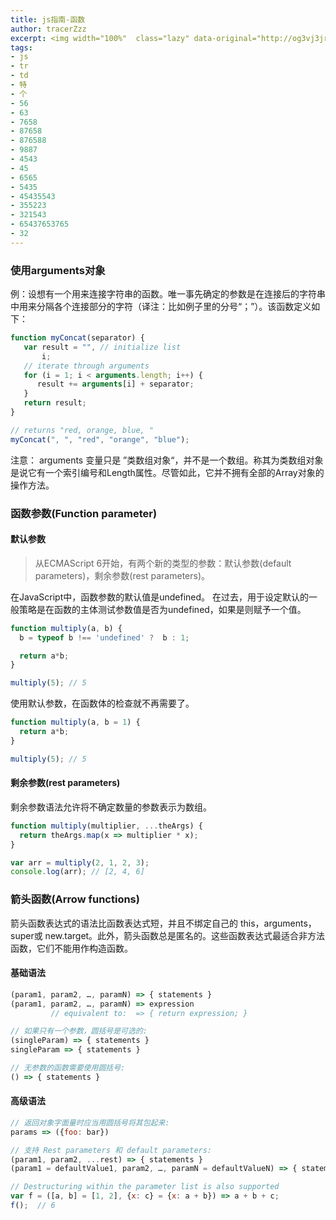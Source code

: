 ```yaml
---
title: js指南-函数  
author: tracerZzz 
excerpt: <img width="100%"  class="lazy" data-original="http://og3vj3jrj.bkt.clouddn.com/js/mdn.png"></br>javascript 函数 argumnets,箭头函数，默认参数
tags: 
- js
- tr
- td
- 特
- 个
- 56
- 63
- 7658
- 87658
- 876588
- 9887
- 4543
- 45
- 6565
- 5435
- 45435543
- 355223
- 321543
- 65437653765
- 32
---
```

### 使用arguments对象
例：设想有一个用来连接字符串的函数。唯一事先确定的参数是在连接后的字符串中用来分隔各个连接部分的字符（译注：比如例子里的分号“；”）。该函数定义如下：
```javascript
function myConcat(separator) {
   var result = "", // initialize list
       i;
   // iterate through arguments
   for (i = 1; i < arguments.length; i++) {
      result += arguments[i] + separator;
   }
   return result;
}

// returns "red, orange, blue, "
myConcat(", ", "red", "orange", "blue");

```

注意： arguments 变量只是 ”类数组对象“，并不是一个数组。称其为类数组对象是说它有一个索引编号和Length属性。尽管如此，它并不拥有全部的Array对象的操作方法。

### 函数参数(Function parameter)
#### 默认参数
>从ECMAScript 6开始，有两个新的类型的参数：默认参数(default parameters)，剩余参数(rest parameters)。

在JavaScript中，函数参数的默认值是undefined。
在过去，用于设定默认的一般策略是在函数的主体测试参数值是否为undefined，如果是则赋予一个值。
```javascript
function multiply(a, b) {
  b = typeof b !== 'undefined' ?  b : 1;

  return a*b;
}

multiply(5); // 5
```

使用默认参数，在函数体的检查就不再需要了。
```javascript
function multiply(a, b = 1) {
  return a*b;
}

multiply(5); // 5
```

#### 剩余参数(rest parameters)

剩余参数语法允许将不确定数量的参数表示为数组。
```javascript
function multiply(multiplier, ...theArgs) {
  return theArgs.map(x => multiplier * x);
}

var arr = multiply(2, 1, 2, 3);
console.log(arr); // [2, 4, 6]
```

### 箭头函数(Arrow functions)
箭头函数表达式的语法比函数表达式短，并且不绑定自己的 this，arguments，super或 new.target。此外，箭头函数总是匿名的。这些函数表达式最适合非方法函数，它们不能用作构造函数。

#### 基础语法
```javascript
(param1, param2, …, paramN) => { statements }
(param1, param2, …, paramN) => expression
         // equivalent to:  => { return expression; }

// 如果只有一个参数，圆括号是可选的:
(singleParam) => { statements }
singleParam => { statements }

// 无参数的函数需要使用圆括号:
() => { statements }
```

#### 高级语法

```javascript
// 返回对象字面量时应当用圆括号将其包起来:
params => ({foo: bar})

// 支持 Rest parameters 和 default parameters:
(param1, param2, ...rest) => { statements }
(param1 = defaultValue1, param2, …, paramN = defaultValueN) => { statements }

// Destructuring within the parameter list is also supported
var f = ([a, b] = [1, 2], {x: c} = {x: a + b}) => a + b + c;
f();  // 6
```